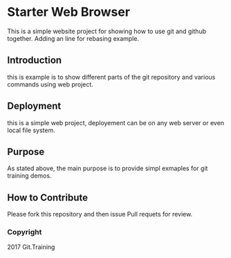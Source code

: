 # Starter Web Browser

This is a simple website project for
showing how to use git and github together.
Adding an line for rebasing example.

## Introduction

this is example is to show different parts 
of the git repository and various commands
using web project.

## Deployment

this is a simple web project, deployement can be
on any web server or even local file system.

## Purpose

As stated above, the main purpose is to provide simpl exmaples 
for git training demos.

## How to Contribute

Please fork this repository and then issue 	Pull requets for review.

### Copyright	

2017  Git.Training